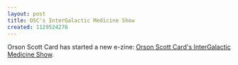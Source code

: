 ```yaml
---
layout: post
title: OSC's InterGalactic Medicine Show
created: 1129524276
---
```

Orson Scott Card has started a new e-zine:  [Orson Scott Card's InterGalactic Medicine Show](http://www.intergalacticmedicineshow.com/).

